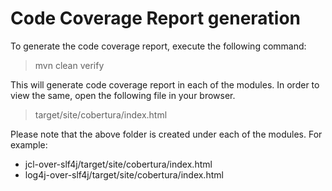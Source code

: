 # Code Coverage Report generation

To generate the code coverage report, execute the following command:
> mvn clean verify

This will generate code coverage report in each of the modules. In order to view the same, open the following file in your browser.
> target/site/cobertura/index.html

Please note that the above folder is created under each of the modules. For example:
* jcl-over-slf4j/target/site/cobertura/index.html
* log4j-over-slf4j/target/site/cobertura/index.html
